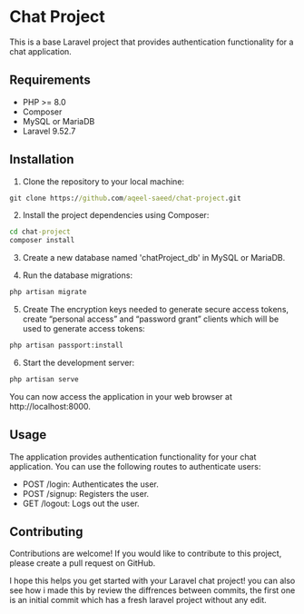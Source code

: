 # Chat Project

 This is a base Laravel project that provides authentication functionality for a chat application.

## Requirements

- PHP >= 8.0 
- Composer
- MySQL or MariaDB
- Laravel 9.52.7

## Installation

1. Clone the repository to your local machine:
```cmd
git clone https://github.com/aqeel-saeed/chat-project.git
```

2. Install the project dependencies using Composer:
```cmd
cd chat-project
composer install
```

3. Create a new database named 'chatProject_db' in MySQL or MariaDB.

4. Run the database migrations:
```cmd
php artisan migrate
```

5. Create The encryption keys needed to generate secure access tokens, create “personal access” and “password grant” clients which will be used to generate access tokens:
```cmd
php artisan passport:install
```

6. Start the development server:
```cmd
php artisan serve
```

You can now access the application in your web browser at http://localhost:8000.

## Usage

The application provides authentication functionality for your chat application. You can use the following routes to authenticate users:
 
- POST /login: Authenticates the user.
- POST /signup: Registers the user.
- GET /logout:  Logs out the user.

## Contributing

Contributions are welcome! If you would like to contribute to this project, please create a pull request on GitHub.

I hope this helps you get started with your Laravel chat project!
you can also see how i made this by review the diffrences between commits, the first one is an initial commit which has a fresh laravel project without any edit.
